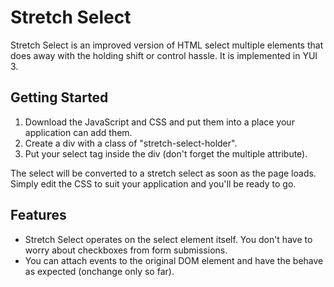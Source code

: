 Stretch Select
==============

Stretch Select is an improved version of HTML select multiple elements that does away with the holding shift or control hassle.  It is implemented in YUI 3.

Getting Started
---------------
1. Download the JavaScript and CSS and put them into a place your application can add them.
2. Create a div with a class of "stretch-select-holder".
3. Put your select tag inside the div (don't forget the multiple attribute).

The select will be converted to a stretch select as soon as the page loads.  Simply edit the CSS to suit your application and you'll be ready to go.

Features
--------
* Stretch Select operates on the select element itself.  You don't have to worry about checkboxes from form submissions.
* You can attach events to the original DOM element and have the behave as expected (onchange only so far).
